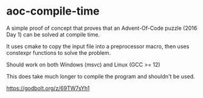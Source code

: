 # aoc-compile-time

A simple proof of concept that proves that an Advent-Of-Code puzzle (2016 Day 1) can be solved at compile time.

It uses cmake to copy the input file into a preprocessor macro, then uses constexpr functions to solve the problem.

Should work on both Windows (msvc) and Linux (GCC >= 12)

This does take much longer to compile the program and shouldn't be used.

https://godbolt.org/z/69TW7sYh1
